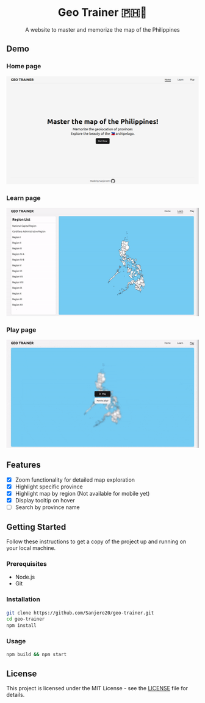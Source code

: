 <div align="center">
  <h1> Geo Trainer 🇵🇭📌 </h1>
  <p>A website to master and memorize the map of the Philippines</p>
</div>

## Demo

### Home page

![](.github/screenshots/home-page.png)

### Learn page

![](.github/demo/learn-demo.gif)

### Play page

![](.github/demo/play-demo.gif)

## Features

- [x] Zoom functionality for detailed map exploration
- [x] Highlight specific province
- [x] Highlight map by region (Not available for mobile yet)
- [x] Display tooltip on hover
- [ ] Search by province name

## Getting Started

Follow these instructions to get a copy of the project up and running on your local machine.

### Prerequisites

- Node.js
- Git

### Installation

```bash
git clone https://github.com/Sanjero20/geo-trainer.git
cd geo-trainer
npm install
```

### Usage

```bash
npm build && npm start
```

## License

This project is licensed under the MIT License - see the [LICENSE](./LICENSE) file for details.
